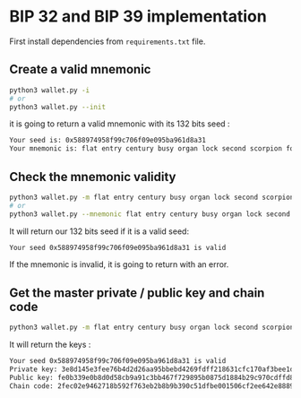 # BIP 32 and BIP 39 implementation

First install dependencies from `requirements.txt` file.

## Create a valid mnemonic

```bash
python3 wallet.py -i
# or
python3 wallet.py --init
```

it is going to return a valid mnemonic with its 132 bits seed :

```bash
Your seed is: 0x588974958f99c706f09e095ba961d8a31
Your mnemonic is: flat entry century busy organ lock second scorpion forum enrich involve economy
```

## Check the mnemonic validity

```bash
python3 wallet.py -m flat entry century busy organ lock second scorpion forum enrich involve economy
# or
python3 wallet.py --mnemonic flat entry century busy organ lock second scorpion forum enrich involve economy
```

It will return our 132 bits seed if it is a valid seed:

```bash
Your seed 0x588974958f99c706f09e095ba961d8a31 is valid
```

If the mnemonic is invalid, it is going to return with an error.

## Get the master private / public key and chain code

```bash
python3 wallet.py -m flat entry century busy organ lock second scorpion forum enrich involve economy --master-keys
```

It will return the keys :

```bash
Your seed 0x588974958f99c706f09e095ba961d8a31 is valid
Private key: 3e8d145e3fee76b4d2d26aa95bbebd4269fdff218631cfc170af3bee1d2976bd
Public key: fe0b339e0b8d0d58cb9a91c3bb467f729895b0875d1884b29c970cdffd889e1b9ff2773c0457d15b97d887a6dd38b2cfe4044e4d3686ae03fda06015dec6f8b4
Chain code: 2fec02e9462718b592f763eb2b8b9b390c51dfbe001506cf2ee642e888939e3d
```

